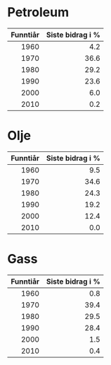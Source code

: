 # Petroleum
| Funntiår | Siste bidrag i % |
| -------: | -----: |
| 1960 | 4.2 |
| 1970 | 36.6 |
| 1980 | 29.2 |
| 1990 | 23.6 |
| 2000 | 6.0 |
| 2010 | 0.2 |
# Olje
| Funntiår | Siste bidrag i % |
| -------: | -----: |
| 1960 | 9.5 |
| 1970 | 34.6 |
| 1980 | 24.3 |
| 1990 | 19.2 |
| 2000 | 12.4 |
| 2010 | 0.0 |
# Gass
| Funntiår | Siste bidrag i % |
| -------: | -----: |
| 1960 | 0.8 |
| 1970 | 39.4 |
| 1980 | 29.5 |
| 1990 | 28.4 |
| 2000 | 1.5 |
| 2010 | 0.4 |
